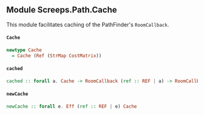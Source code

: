 ## Module Screeps.Path.Cache

This module facilitates caching of the PathFinder's `RoomCallback`.

#### `Cache`

``` purescript
newtype Cache
  = Cache (Ref (StrMap CostMatrix))
```

#### `cached`

``` purescript
cached :: forall a. Cache -> RoomCallback (ref :: REF | a) -> RoomCallback (ref :: REF | a)
```

#### `newCache`

``` purescript
newCache :: forall e. Eff (ref :: REF | e) Cache
```


